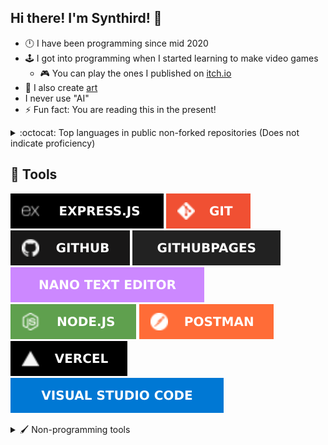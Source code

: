 ## Hi there! I'm Synthird! 👋

- 🕛 I have been programming since mid 2020
- 🕹️ I got into programming when I started learning to make video games
  - 🎮 You can play the ones I published on [itch.io](https://synthird.itch.io)
- 🎨 I also create [art](https://cara.app/synthird)
- I never use "AI"
- ⚡ Fun fact: You are reading this in the present!

<details>
  <summary>:octocat: Top languages in public non-forked repositories (Does not indicate proficiency)</summary> <br>

  ![Most used languages](https://github-readme-stats.vercel.app/api/top-langs/?username=synthird&theme=synthwave&langs_count=20&hide_border=true&disable_animations=true&custom_title=Top%20languages)
</details>

## 🧰 Tools

[![Express.js](images/tools/express.svg)](https://expressjs.com/)
[![Git](images/tools/git.svg)](https://git-scm.com/)
[![GitHub](images/tools/github.svg)](https://github.com/)
[![GitHub pages](images/tools/github-pages.svg)](https://pages.github.com/)
[![Nano text editor](images/tools/nano-text-editor.svg)](https://www.nano-editor.org/)
[![Node.js](images/tools/node.svg)](https://nodejs.org/en)
[![Postman](images/tools/postman.svg)](https://www.postman.com/)
[![Vercel](images/tools/vercel.svg)](https://vercel.com/)
[![Visual Studio Code](images/tools/visual-studio-code.svg)](https://code.visualstudio.com/)

<details>
<summary>🖌️ Non-programming tools</summary> <br>

[![Blender](images/tools/non-programming-tools/blender.svg)](https://www.blender.org/)
[![Gimp](images/tools/non-programming-tools/gimp.svg)](https://www.gimp.org/)
[![Krita](images/tools/non-programming-tools/krita.svg)](https://krita.org/en/)
[![Libresprite](images/tools/non-programming-tools/libresprite.svg)](https://libresprite.github.io/)

</details>

<!--
**Synthird/Synthird** is a ✨ _special_ ✨ repository because its `README.md` (this file) appears on your GitHub profile.

Here are some ideas to get you started:

- 🔭 I’m currently working on ...
- 🌱 I’m currently learning ...
- 👯 I’m looking to collaborate on ...
- 🤔 I’m looking for help with ...
- 💬 Ask me about ...
- 📫 How to reach me: ...
- 😄 Pronouns: ...
- ⚡ Fun fact: ...
-->
